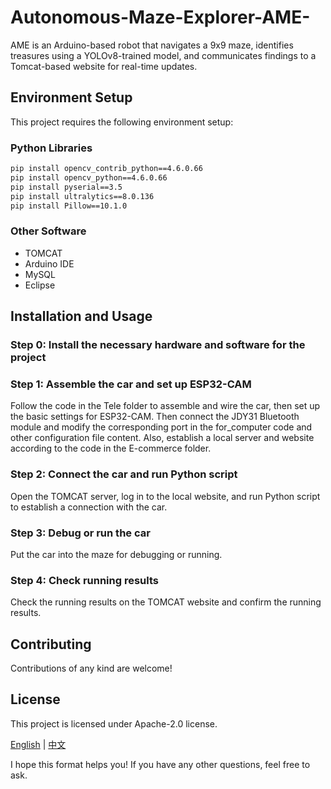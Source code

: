 # Autonomous-Maze-Explorer-AME-

AME is an Arduino-based robot that navigates a 9x9 maze, identifies treasures using a YOLOv8-trained model, and communicates findings to a Tomcat-based website for real-time updates.

## Environment Setup

This project requires the following environment setup:

### Python Libraries

```bash
pip install opencv_contrib_python==4.6.0.66
pip install opencv_python==4.6.0.66
pip install pyserial==3.5
pip install ultralytics==8.0.136
pip install Pillow==10.1.0
```

### Other Software

- TOMCAT
- Arduino IDE
- MySQL
- Eclipse

## Installation and Usage

### Step 0: Install the necessary hardware and software for the project

### Step 1: Assemble the car and set up ESP32-CAM

Follow the code in the Tele folder to assemble and wire the car, then set up the basic settings for ESP32-CAM. Then connect the JDY31 Bluetooth module and modify the corresponding port in the for_computer code and other configuration file content. Also, establish a local server and website according to the code in the E-commerce folder.

### Step 2: Connect the car and run Python script

Open the TOMCAT server, log in to the local website, and run Python script to establish a connection with the car.

### Step 3: Debug or run the car

Put the car into the maze for debugging or running.

### Step 4: Check running results

Check the running results on the TOMCAT website and confirm the running results.

## Contributing

Contributions of any kind are welcome!

## License

This project is licensed under Apache-2.0 license.

[English](README.md) | [中文](README.zh.md)


I hope this format helps you! If you have any other questions, feel free to ask.
